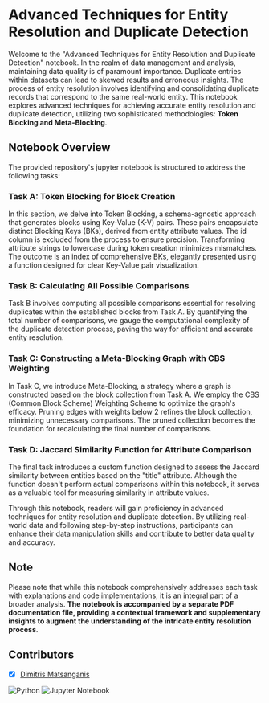 # Advanced Techniques for Entity Resolution and Duplicate Detection

Welcome to the "Advanced Techniques for Entity Resolution and Duplicate Detection" notebook. In the realm of data management and analysis, maintaining data quality is of paramount importance. Duplicate entries within datasets can lead to skewed results and erroneous insights. The process of entity resolution involves identifying and consolidating duplicate records that correspond to the same real-world entity. This notebook explores advanced techniques for achieving accurate entity resolution and duplicate detection, utilizing two sophisticated methodologies: **Token Blocking and Meta-Blocking**.

## Notebook Overview
The provided repository's jupyter notebook is structured to address the following tasks:

### Task A: Token Blocking for Block Creation
In this section, we delve into Token Blocking, a schema-agnostic approach that generates blocks using Key-Value (K-V) pairs. These pairs encapsulate distinct Blocking Keys (BKs), derived from entity attribute values. The id column is excluded from the process to ensure precision. Transforming attribute strings to lowercase during token creation minimizes mismatches. The outcome is an index of comprehensive BKs, elegantly presented using a function designed for clear Key-Value pair visualization. 

### Task B: Calculating All Possible Comparisons
Task B involves computing all possible comparisons essential for resolving duplicates within the established blocks from Task A. By quantifying the total number of comparisons, we gauge the computational complexity of the duplicate detection process, paving the way for efficient and accurate entity resolution.

### Task C: Constructing a Meta-Blocking Graph with CBS Weighting
In Task C, we introduce Meta-Blocking, a strategy where a graph is constructed based on the block collection from Task A. We employ the CBS (Common Block Scheme) Weighting Scheme to optimize the graph's efficacy. Pruning edges with weights below 2 refines the block collection, minimizing unnecessary comparisons. The pruned collection becomes the foundation for recalculating the final number of comparisons.

### Task D: Jaccard Similarity Function for Attribute Comparison
The final task introduces a custom function designed to assess the Jaccard similarity between entities based on the "title" attribute. Although the function doesn't perform actual comparisons within this notebook, it serves as a valuable tool for measuring similarity in attribute values.

Through this notebook, readers will gain proficiency in advanced techniques for entity resolution and duplicate detection. By utilizing real-world data and following step-by-step instructions, participants can enhance their data manipulation skills and contribute to better data quality and accuracy.

## Note
Please note that while this notebook comprehensively addresses each task with explanations and code implementations, it is an integral part of a broader analysis. **The notebook is accompanied by a separate PDF documentation file, providing a contextual framework and supplementary insights to augment the understanding of the intricate entity resolution process**.

## Contributors

- [x] [Dimitris Matsanganis](https://github.com/dmatsanganis)



![Python](https://img.shields.io/badge/python-3670A0?style=for-the-badge&logo=python&logoColor=ffdd54)
![Jupyter Notebook](https://img.shields.io/badge/jupyter-%23FA0F00.svg?style=for-the-badge&logo=jupyter&logoColor=white)
